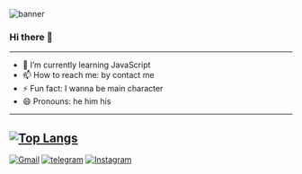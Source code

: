 ![banner](https://iili.io/bVEujt.png)
### Hi there 👋


<!-- **moe-ka/moe-ka** is a ✨ _special_ ✨ repository because its `README.md` (this file) appears on your GitHub profile. -->


<!-- - 🔭 I’m currently working on ... -->
<!-- - 👯 I’m looking to collaborate on ... -->
<!-- - 💬 Ask me about ... -->
<!-- - 🤔 I’m looking for help with ... -->

---
- 🌱 I’m currently learning JavaScript
- 📫 How to reach me: by contact me
- ⚡ Fun fact: I wanna be main character
- 😄 Pronouns: he him his
---

[![Top Langs](https://github-readme-stats.vercel.app/api/top-langs/?username=moe-ka&layout=compact&hide=maxscript&theme=transparent)]()
---

[![Gmail](https://img.shields.io/badge/Gmail-D14836?style=for-the-badge&logo=gmail&logoColor=white)]() [![telegram](https://img.shields.io/badge/Telegram-2CA5E0?style=for-the-badge&logo=telegram&logoColor=white)]()
[![Instagram](https://img.shields.io/badge/Instagram-E4405F?style=for-the-badge&logo=instagram&logoColor=white)]()
